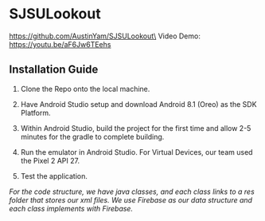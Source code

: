# SJSULookout

https://github.com/AustinYam/SJSULookout\
Video Demo: https://youtu.be/aF6Jw6TEehs

## Installation Guide


1. Clone the Repo onto the local machine.

2. Have Android Studio setup and download Android 8.1 (Oreo) as the SDK Platform.

3. Within Android Studio, build the project for the first time and allow 2-5 minutes for the gradle to complete building.

4. Run the emulator in Android Studio. For Virtual Devices, our team used the Pixel 2 API 27.

5. Test the application.

*For the code structure, we have java classes, and each class links to a res folder that stores our xml files. We use Firebase as our data structure and each class implements with Firebase.*
